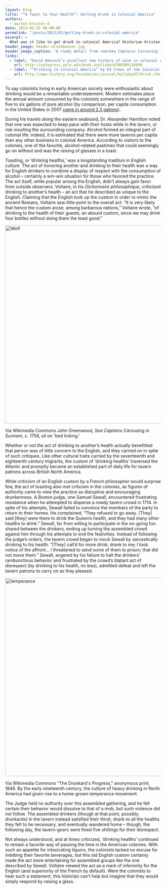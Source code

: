 ```yaml
---
layout: blog
title: "“A Toast to Your Health”: Getting Drunk in Colonial America"
authors:
  - burton-kristen-d
date: 2013-02-25 06:00:00
permalink: "/posts/2013/02/getting-drunk-in-colonial-america"
excerpt: >
  What was it like to get drunk in colonial America? Historian Kristen D. Burton explores the drinking cultures of the sodden society that was the Thirteen Colonies, including a Boston judge’s attempts to disperse a drunken and sarcastic tavern crowd. 
header_image: header-drunkbanner.jpg
header_image_caption: "A rowdy detail from <em>Sea Captains Carousing in Surinam</em>, which was painted onto a bed sheet in 1758."
links:
  - label: "David Hancock’s excellent new history of wine in colonial America, “Oceans of Wine: Madeira and the Emergence of American Trade and Taste”"
    url: http://yalepress.yale.edu/book.asp?isbn=9780300136050
  - label: "“Drinking in Colonial America” by Ed Crews of the Colonial Williamsburg Foundation"
    url: http://www.history.org/foundation/journal/holiday07/drink.cfm
---
```

To say colonists living in early American society were enthusiastic about drinking would be a remarkable understatement. Modern estimates place the annual amount consumed by the colonists somewhere in the range of five to six gallons of pure alcohol (by comparison, per capita consumption in the United States in 2007 [came in around 2.3 gallons](http://en.wikipedia.org/wiki/List_of_countries_by_alcohol_consumption)). 

During his travels along the eastern seaboard, Dr. Alexander Hamilton noted that one was expected to keep pace with their hosts while in the tavern, or risk insulting the surrounding company. Alcohol formed an integral part of colonial life: indeed, it is estimated that there were more taverns per capita than any other business in colonial America. According to visitors to the colonies, one of the favorite, alcohol-related pastimes that could seemingly go on without end was the raising of glasses in a toast. 

Toasting, or ‘drinking healths,’ was a longstanding tradition in English culture. The act of honoring another and drinking to their health was a way for English drinkers to combine a display of respect with the consumption of alcohol – certainly a win-win situation for those who favored the practice. The act itself, while popular among the English, didn’t always gain favor from outside observers. Voltaire, in his _Dictionnaire philosophique_, criticized drinking to another’s health – an act that he described as unique to the English. Claiming that the English took up the custom in order to mimic the ancient Romans, Voltaire saw little point to the overall act. “It is very likely that hence the custom arose, among barbarous nations,” Voltaire wrote, “of drinking to the health of their guests; an absurd custom, since we may drink four bottles without doing them the least good.”

<div class="inline-image">
    <a rel="lightbox" href=" http://s3.amazonaws.com/appendixjournal-images/images/attachments/000/000/231/large/1_Sea_Captains_Surinam.jpg?1361809697"><img src=" http://s3.amazonaws.com/appendixjournal-images/images/attachments/000/000/231/medium/1_Sea_Captains_Surinam.jpg?1361809697" width="640" alt="Wolf" /></a>
    <p class="caption">
        <span class="credit">Via Wikimedia Commons</span>
       John Greenwood, <em>Sea Captains Carousing in Surinam</em>, c. 1758, oil on 'bed ticking.' 
    </p>
</div>

Whether or not the act of drinking to another’s health actually benefitted that person was of little concern to the English, and they carried on in spite of such critiques. Like other cultural traits carried by the seventeenth and eighteenth century migrants, the custom of ‘drinking healths’ traversed the Atlantic and promptly became an established part of daily life for tavern patrons across British North America. 

While criticism of an English custom by a French philosopher would surprise few, the act of toasting also met criticism in the colonies, as figures of authority came to view the practice as disruptive and encouraging drunkenness. A Boston judge, one Samuel Sewall, encountered frustrating resistance when he attempted to disperse a rowdy tavern crowd in 1714. In spite of his attempts, Sewall failed to convince the members of the party to return to their homes. He complained, “They refused to go away. [They] said [they] were there to drink the Queen’s health, and they had many other healths to drink.” Sewall, far from willing to participate in the on-going fun shared between the drinkers, ending up turning the assembled crowd against him through his attempts to end the festivities. Instead of following the judge’s orders, the tavern crowd began to mock Sewall by sarcastically drinking to his health.  “[They] call’d for more drink; drank to me; I took notice of the affront… I threatened to send some of them to prison; that did not move them.” Sewall, angered by his failure to halt the drinkers’ rambunctious behavior and frustrated by the crowd’s blatant act of disrespect (by drinking to his health, no less), admitted defeat and left the tavern patrons to carry on as they pleased. 

<div class="inline-image">
    <a rel="lightbox" href=" hhttp://s3.amazonaws.com/appendixjournal-images/images/attachments/000/000/232/large/tmprnce3full.jpg?1361810185"><img src=" http://s3.amazonaws.com/appendixjournal-images/images/attachments/000/000/232/medium/tmprnce3full.jpg?1361810185" width="640" alt="temperance" /></a>
    <p class="caption">
        <span class="credit">Via Wikimedia Commons</span>
       "The Drunkard's Progress," anonymous print, 1846. By the early nineteenth century, the culture of heavy drinking in North America had given rise to a home-grown temperance movement.
    </p>
</div>

The Judge held no authority over this assembled gathering, and he felt certain their behavior would dissolve to that of a mob, but such violence did not follow. The assembled drinkers (though at that point, possibly drunkards) in the tavern instead satisfied their thirst, drank to all the healths they felt to be necessary, and eventually wandered home – though, the following day, the tavern-goers were fined five shillings for their disrespect. 

Not always understood, and at times criticized, ‘drinking healths’ continued to remain a favorite way of passing the time in the American colonies. With such an appetite for intoxicating liquors, the colonists lacked no excuse for imbibing their favorite beverages, but this old English custom certainly made the act more entertaining for assembled groups like the one described by Sewall. Voltaire viewed the act as a mark of inferiority for the English (and superiority of the French by default). Were the colonists to hear such a statement, this historian can’t help but imagine that they would simply respond by raising a glass. 
